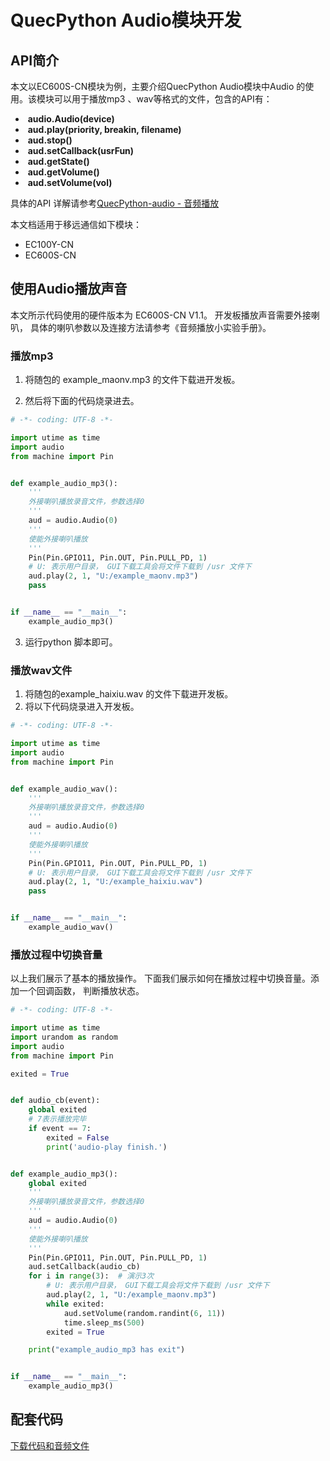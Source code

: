 # QuecPython Audio模块开发

## API简介

本文以EC600S-CN模块为例，主要介绍QuecPython Audio模块中Audio 的使用。该模块可以用于播放mp3 、wav等格式的文件，包含的API有：

- ​	**audio.Audio(device)**
- ​	**aud.play(priority, breakin, filename)**
- ​	**aud.stop()**
- ​	**aud.setCallback(usrFun)**
- ​	**aud.getState()**
- ​	**aud.getVolume()**
- ​	**aud.setVolume(vol)**

具体的API 详解请参考[QuecPython-audio - 音频播放](https://python.quectel.com/wiki/api/#audio)

本文档适用于移远通信如下模块：

- EC100Y-CN
- EC600S-CN



## 使用Audio播放声音

本文所示代码使用的硬件版本为 EC600S-CN V1.1。 开发板播放声音需要外接喇叭， 具体的喇叭参数以及连接方法请参考《音频播放小实验手册》。 



### 播放mp3 

1. 将随包的 example_maonv.mp3 的文件下载进开发板。

2. 然后将下面的代码烧录进去。

```python
# -*- coding: UTF-8 -*-

import utime as time
import audio
from machine import Pin


def example_audio_mp3():
    '''
    外接喇叭播放录音文件，参数选择0
    '''
    aud = audio.Audio(0)
    '''
    使能外接喇叭播放
    '''
    Pin(Pin.GPIO11, Pin.OUT, Pin.PULL_PD, 1)
    # U: 表示用户目录， GUI下载工具会将文件下载到 /usr 文件下
    aud.play(2, 1, "U:/example_maonv.mp3")
    pass


if __name__ == "__main__":
    example_audio_mp3()

```

3. 运行python 脚本即可。

   

### 播放wav文件

1. 将随包的example_haixiu.wav 的文件下载进开发板。
2. 将以下代码烧录进入开发板。

```python
# -*- coding: UTF-8 -*-

import utime as time
import audio
from machine import Pin


def example_audio_wav():
    '''
    外接喇叭播放录音文件，参数选择0
    '''
    aud = audio.Audio(0)
    '''
    使能外接喇叭播放
    '''
    Pin(Pin.GPIO11, Pin.OUT, Pin.PULL_PD, 1)
    # U: 表示用户目录， GUI下载工具会将文件下载到 /usr 文件下
    aud.play(2, 1, "U:/example_haixiu.wav")
    pass


if __name__ == "__main__":
    example_audio_wav()

```



### 播放过程中切换音量

以上我们展示了基本的播放操作。 下面我们展示如何在播放过程中切换音量。添加一个回调函数， 判断播放状态。

```python
# -*- coding: UTF-8 -*-

import utime as time
import urandom as random
import audio
from machine import Pin

exited = True


def audio_cb(event):
    global exited
    # 7表示播放完毕
    if event == 7:
        exited = False
        print('audio-play finish.')


def example_audio_mp3():
    global exited
    '''
    外接喇叭播放录音文件，参数选择0
    '''
    aud = audio.Audio(0)
    '''
    使能外接喇叭播放
    '''
    Pin(Pin.GPIO11, Pin.OUT, Pin.PULL_PD, 1)
    aud.setCallback(audio_cb)
    for i in range(3):  # 演示3次
        # U: 表示用户目录， GUI下载工具会将文件下载到 /usr 文件下
        aud.play(2, 1, "U:/example_maonv.mp3")
        while exited:
            aud.setVolume(random.randint(6, 11))
            time.sleep_ms(500)
        exited = True

    print("example_audio_mp3 has exit")


if __name__ == "__main__":
    example_audio_mp3()

```

## 配套代码

[下载代码和音频文件](code/Audio.zip)